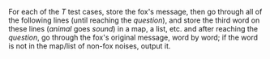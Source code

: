 For each of the *T* test cases, store the fox's message, then go through all of the following lines (until reaching the *question*), and store the third word on these lines (*animal* goes *sound*) in a map, a list, etc. and after reaching the *question*, go through the fox's original message, word by word; if the word is not in the map/list of non-fox noises, output it.
